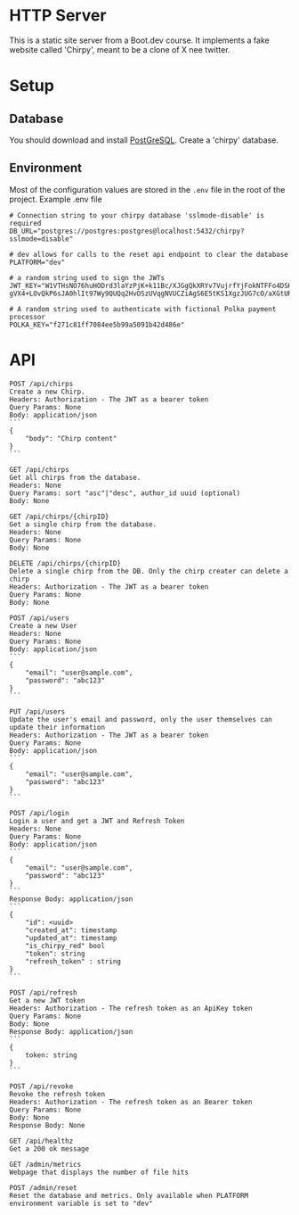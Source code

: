 
# HTTP Server
This is a static site server from a Boot.dev course. It implements a fake website called 'Chirpy', meant to be a clone of X nee twitter.

# Setup
## Database
You should download and install [PostGreSQL](https://www.postgresql.org/download/).
Create a 'chirpy' database.

## Environment
Most of the configuration values are stored in the `.env` file in the root of the project. 
Example .env file
```
# Connection string to your chirpy database 'sslmode-disable' is required
DB_URL="postgres://postgres:postgres@localhost:5432/chirpy?sslmode=disable" 

# dev allows for calls to the reset api endpoint to clear the database
PLATFORM="dev" 

# a random string used to sign the JWTs
JWT_KEY="W1VTHsNO76huHODrd3laYzPjK+k11Bc/XJGgQkXRYv7VujrfYjFokNTFFo4DSHF5xzc6VcOtKpPAUgbggxSqQosXmFPhEN15M+313eNseQfr76LXezZrteOIwHtOgZ3cQCcSvNSodRQoeJToeSiRicBXhHD6vLlcg9WzO8uQvK3I+g1sJlc64ViLMBOKtULok6JS6y9GDOxbC9H1+rIxwRj470pbfCF4mhekShqXApDQYuzVeUel332h1/kFrgzQ gVX4+LOvQkP6sJA0hlIt97Wy9QUQq2HvOSzUVqgNVUCZiAgS6E5tKS1XgzJUG7cO/aXGtURCZ7gRxi/1nk5zVw=="

# A random string used to authenticate with fictional Polka payment processor
POLKA_KEY="f271c81ff7084ee5b99a5091b42d486e"
```

# API

	POST /api/chirps 
    Create a new Chirp.
    Headers: Authorization - The JWT as a bearer token
    Query Params: None
    Body: application/json
    ``` 
    {
        "body": "Chirp content"
    }
    ```

	GET /api/chirps
    Get all chirps from the database.
    Headers: None
    Query Params: sort "asc"|"desc", author_id uuid (optional)
    Body: None

	GET /api/chirps/{chirpID}
    Get a single chirp from the database.
    Headers: None
    Query Params: None
    Body: None

	DELETE /api/chirps/{chirpID}
    Delete a single chirp from the DB. Only the chirp creater can delete a chirp
    Headers: Authorization - The JWT as a bearer token
    Query Params: None
    Body: None

	POST /api/users
    Create a new User
    Headers: None
    Query Params: None
    Body: application/json
    ``` 
    {
        "email": "user@sample.com",
        "password": "abc123"
    }
    ```

	PUT /api/users
    Update the user's email and password, only the user themselves can update their information
    Headers: Authorization - The JWT as a bearer token
    Query Params: None
    Body: application/json
    ``` 
    {
        "email": "user@sample.com",
        "password": "abc123"
    }
    ```

	POST /api/login
    Login a user and get a JWT and Refresh Token
    Headers: None
    Query Params: None
    Body: application/json
    ``` 
    {
        "email": "user@sample.com",
        "password": "abc123"
    }
    ```
    Response Body: application/json
    ```
    {
        "id": <uuid>
        "created_at": timestamp
        "updated_at": timestamp
        "is_chirpy_red" bool
        "token": string
        "refresh_token" : string
    }
    ```

	POST /api/refresh
    Get a new JWT token
    Headers: Authorization - The refresh token as an ApiKey token
    Query Params: None
    Body: None
    Response Body: application/json
    ```
    {
        token: string
    }
    ```

	POST /api/revoke
    Revoke the refresh token
    Headers: Authorization - The refresh token as an Bearer token
    Query Params: None
    Body: None
    Response Body: None

	GET /api/healthz
    Get a 200 ok message

	GET /admin/metrics
    Webpage that displays the number of file hits

	POST /admin/reset
    Reset the database and metrics. Only available when PLATFORM environment variable is set to "dev"


